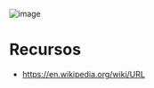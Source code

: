 ![image](https://user-images.githubusercontent.com/4015406/138261147-72ade2d4-4705-4ef8-9546-d72064560076.png)


# Recursos
- https://en.wikipedia.org/wiki/URL
